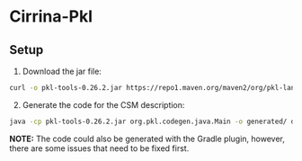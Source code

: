 # Cirrina-Pkl

## Setup

1. Download the jar file:

```bash
curl -o pkl-tools-0.26.2.jar https://repo1.maven.org/maven2/org/pkl-lang/pkl-tools/0.26.2/pkl-tools-0.26.2.jar
```

2. Generate the code for the CSM description:

```bash
java -cp pkl-tools-0.26.2.jar org.pkl.codegen.java.Main -o generated/ description/CollaborativeStateMachineDescription.pkl --generate-getters --generate-javadoc
```

**NOTE:** The code could also be generated with the Gradle plugin, however, there are some issues that need to be fixed first.
